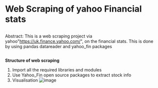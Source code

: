 

# **Web Scraping of yahoo Financial stats**

##
Abstract:
This is a web scraping project via yahoo"https://uk.finance.yahoo.com/", on the financial stats. This is done by using pandas datareader and yahoo_fin packages

##
**Structure of web scraping**
1. Import all the required libraries and modules
2. Use Yahoo_Fin open source packages to extract stock info
3. Visualisation
![image](https://user-images.githubusercontent.com/58686831/197591073-c539c354-5c20-4e0a-9713-0afbbb381d5e.png)



